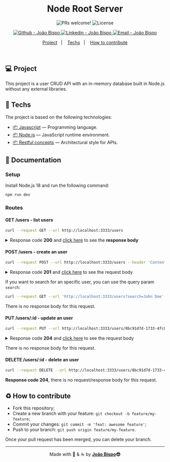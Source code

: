 <meta charset="utf-8">

<h1 align="center">
 Node Root Server
</h1>

<p align="center">
 <img src="https://img.shields.io/static/v1?label=PRs&message=welcome&color=2BA5A5&labelColor=1C1C1C" alt="PRs welcome!" />

  <img alt="License" src="https://img.shields.io/static/v1?label=license&message=not specified&color=2BA5A5&labelColor=1C1C1C">
</p>
<p align="center">
  <a href="https://github.com/joaobispo2077" target="_blank" >
    <img alt="Github - João Bispo" src="https://img.shields.io/badge/Github--%4B0082?style=plastic&labelColor=1C1C1C&color=2BA5A5&logo=github">
  </a>
  <a href="https://www.linkedin.com/in/joaobispo2077/" target="_blank" >
    <img alt="Linkedin - João Bispo" src="https://img.shields.io/badge/Linkedin--%23F8952D?style=plastic&labelColor=1C1C1C&color=2BA5A5&logo=linkedin">
  </a>
  <a href="mailto:joaobispo2077@gmail.com" target="_blank" >
    <img alt="Email - João Bispo" src="https://img.shields.io/badge/Email--%23F8952D?style=plastic&labelColor=1C1C1C&color=2BA5A5&logo=gmail">
  </a>
</p>

<p align="center">
  <a href="#-project">Project</a>&nbsp;&nbsp;&nbsp;|&nbsp;&nbsp;&nbsp;
  <a href="#-technologies">Techs</a>&nbsp;&nbsp;&nbsp;|&nbsp;&nbsp;&nbsp;
  <a href="#%EF%B8%8F-how-to-contribute">How to contribute</a>
</p>

<br>

## 💻 Project

This project is a user CRUD API with an in-memory database built in Node.js without any external libraries.

## 🚀 Techs

The project is based on the following technologies:

- [📦 Javascript](https://developer.mozilla.org/en-US/docs/Web/JavaScript) — Programming language.
- [📦 Node.js](https://nodejs.org/en/) — JavaScript runtime environment.
- [📦 Restful concepts](https://restfulapi.net/) — Architectural style for APIs.

## 🔖 Documentation

### Setup

Install Node.js 18 and run the following command:

```bash
npm run dev
```

### Routes

#### GET /users - list users

```bash
curl --request GET --url http://localhost:3333/users
```



<details>
  <summary>Response code <b>200</b> and <u>click here</u> to see the <b>response body</b></summary>

```json
[
	{
    "id": "8bc91d7d-1733-4fc8-a280-f3723d5f9a03",
		"name": "John Doe",
		"email": "john.doe@gmail.com"
	},
	{
    "id": "1bc91d7d-1733-4fc8-a280-f3723d5f9a06",
		"name": "John Doe 2",
		"email": "john.doe2@gmail.com"
	}
]
```

</details>

#### POST /users - create an user

```bash
curl --request POST --url http://localhost:3333/users --header 'Content-Type: application/json' --data '{"name": "John Doe", "email": "john.doe@gmail.com"}'
```



<details>
  <summary>Response code <b>201</b> and <u>click here</u> to see the request body</summary>

```json
{
	"name": "John Doe",
	"email": "jjjj"
}
```
</details>

If you want to search for an specific user, you can use the query param `search`:

```bash
curl --request GET --url 'http://localhost:3333/users?search=John Doe'
```

There is no response body for this request.

#### PUT /users/:id - update an user

```bash
curl --request PUT --url http://localhost:3333/users/8bc91d7d-1733-4fc8-a280-f3723d5f9a03 --header 'Content-Type: application/json' --data '{"name": "John Doe 2", "email": "john2.doe@gmail.com"}'
```

<details>
  <summary>Response code <b>204</b> and <u>click here</u> to see the request body</summary>

```json
{
	"email": "updatedmail",
	"name": "updated name"
}
```
</details>

There is no response body for this request.

#### DELETE /users/:id - delete an user

```bash
curl --request DELETE --url http://localhost:3333/users/8bc91d7d-1733-4fc8-a280-f3723d5f9a03
```

**Response code 204**, there is no request/response body for this request.

## ♻️ How to contribute

- Fork this repository;
- Create a new branch with your feature: `git checkout -b feature/my-feature`;
- Commit your changes: `git commit -m 'feat: awesome feature'`;
- Push to your branch: `git push origin feature/my-feature`.

Once your pull request has been merged, you can delete your branch.

---

<p align="center">Made with 💙 & ☕  by <strong><a href="https://www.linkedin.com/in/joaobispo2077/">João Bispo</a>😎 </strong> </p>
